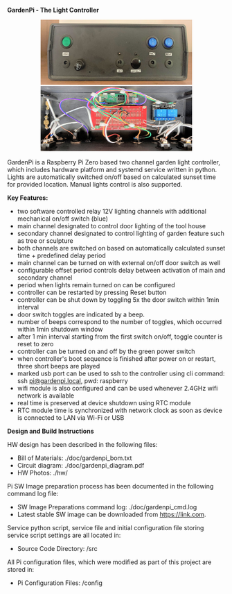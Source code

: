 **GardenPi - The Light Controller**

<p align="center">
<img src="./hw/gardenpi_front.jpg" width="350" height="150"/>
<img src="./hw/gardenpi_internal.jpg" width="350" height="150"/>
</p>

GardenPi is a Raspberry Pi Zero based two channel garden light controller, which includes hardware platform and systemd service written in python. Lights are automatically switched on/off based on calculated sunset time for provided location. Manual lights control is also supported.


**Key Features:**

- two software controlled relay 12V lighting channels with additional mechanical on/off switch (blue)
- main channel designated to control door lighting of the tool house
- secondary channel designated to control lighting of garden feature such as tree or sculpture
- both channels are switched on based on automatically calculated sunset time + predefined delay period
- main channel can be turned on with external on/off door switch as well
- configurable offset period controls delay between activation of main and secondary channel
- period when lights remain turned on can be configured
- controller can be restarted by pressing Reset button
- controller can be shut down by toggling 5x the door switch within 1min interval
- door switch toggles are indicated by a beep.
- number of beeps correspond to the number of toggles, which occurred within 1min shutdown window
- after 1 min interval starting from the first switch on/off, toggle counter is reset to zero
- controller can be turned on and off by the green power switch
- when controller's boot sequence is finished after power on or restart, three short beeps are played 
- marked usb port can be used to ssh to the controller using cli command: ssh pi@gardenpi.local, pwd: raspberry
- wifi module is also configured and can be used whenever 2.4GHz wifi network is available
- real time is preserved at device shutdown using RTC module
- RTC module time is synchronized with network clock as soon as device is connected to LAN via Wi-Fi or USB

**Design and Build Instructions**

HW design has been described in the following files:

* Bill of Materials: 	./doc/gardenpi_bom.txt
* Circuit diagram:		./doc/gardenpi_diagram.pdf
* HW Photos:				./hw/

Pi SW Image preparation process has been documented in the following command log file:

* SW Image Preparations command log: ./doc/gardenpi_cmd.log
* Latest stable SW image can be downloaded from <!-- here -->https://link.com.

Service python script, service file and initial configuration file storing service script settings are all located in:

* Source Code Directory: /src

All Pi configuration files, which were modified as part of this project are stored in:

* Pi Configuration Files: /config